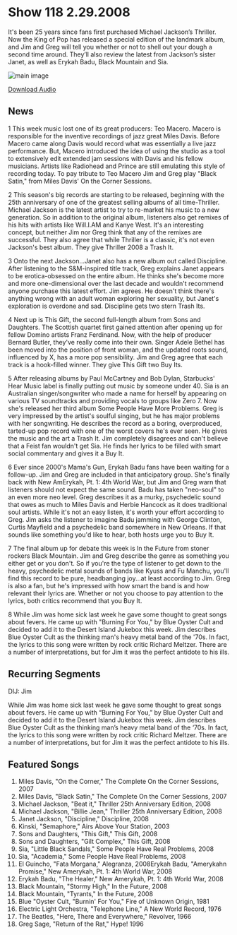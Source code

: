 # Show 118 2.29.2008
It's been 25 years since fans first purchased Michael Jackson’s Thriller. Now the King of Pop has released a special edition of the landmark album, and Jim and Greg will tell you whether or not to shell out your dough a second time around. They’ll also review the latest from Jackson’s sister Janet, as well as Erykah Badu, Black Mountain and Sia.

![main image]()

[Download Audio](http://audio.soundopinions.org/streams/2008/02/so_20080229.m3u)

## News
1 This week music lost one of its great producers: Teo Macero. Macero is responsible for the inventive recordings of jazz great Miles Davis. Before Macero came along Davis would record what was essentially a live jazz performance. But, Macero introduced the idea of using the studio as a tool to extensively edit extended jam sessions with Davis and his fellow musicians. Artists like Radiohead and Prince are still emulating this style of recording today. To pay tribute to Teo Macero Jim and Greg play "Black Satin," from Miles Davis' On the Corner Sessions.

2 This season's big records are starting to be released, beginning with the 25th anniversary of one of the greatest selling albums of all time-Thriller. Michael Jackson is the latest artist to try to re-market his music to a new generation. So in addition to the original album, listeners also get remixes of his hits with artists like Will.I.AM and Kanye West. It's an interesting concept, but neither Jim nor Greg think that any of the remixes are successful. They also agree that while Thriller is a classic, it's not even Jackson's best album. They give Thriller 2008 a Trash It.

3 Onto the next Jackson...Janet also has a new album out called Discipline. After listening to the S&M-inspired title track, Greg explains Janet appears to be erotica-obsessed on the entire album. He thinks she's become more and more one-dimensional over the last decade and wouldn't recommend anyone purchase this latest effort. Jim agrees. He doesn't think there's anything wrong with an adult woman exploring her sexuality, but Janet's exploration is overdone and sad. Discipline gets two stern Trash Its.

4 Next up is This Gift, the second full-length album from Sons and Daughters. The Scottish quartet first gained attention after opening up for fellow Domino artists Franz Ferdinand. Now, with the help of producer Bernard Butler, they've really come into their own. Singer Adele Bethel has been moved into the position of front woman, and the updated roots sound, influenced by X, has a more pop sensibility. Jim and Greg agree that each track is a hook-filled winner. They give This Gift two Buy Its.

5 After releasing albums by Paul McCartney and Bob Dylan, Starbucks' Hear Music label is finally putting out music by someone under 40. Sia is an Australian singer/songwriter who made a name for herself by appearing on various TV soundtracks and providing vocals to groups like Zero 7. Now she's released her third album Some People Have More Problems. Greg is very impressed by the artist's soulful singing, but he has major problems with her songwriting. He describes the record as a boring, overproduced, tarted-up pop record with one of the worst covers he's ever seen. He gives the music and the art a Trash It. Jim completely disagrees and can't believe that a Feist fan wouldn't get Sia. He finds her lyrics to be filled with smart social commentary and gives it a Buy It.

6 Ever since 2000's Mama's Gun, Erykah Badu fans have been waiting for a follow-up. Jim and Greg are included in that anticipatory group. She's finally back with New AmErykah, Pt. 1: 4th World War, but Jim and Greg warn that listeners should not expect the same sound. Badu has taken "neo-soul" to an even more neo level. Greg describes it as a murky, psychedelic sound that owes as much to Miles Davis and Herbie Hancock as it does traditional soul artists. While it's not an easy listen, it's worth your effort according to Greg. Jim asks the listener to imagine Badu jamming with George Clinton, Curtis Mayfield and a psychedelic band somewhere in New Orleans. If that sounds like something you'd like to hear, both hosts urge you to Buy It.

7 The final album up for debate this week is In the Future from stoner rockers Black Mountain. Jim and Greg describe the genre as something you either get or you don't. So if you're the type of listener to get down to the heavy, psychedelic metal sounds of bands like Kyuss and Fu Manchu, you'll find this record to be pure, headbanging joy...at least according to Jim. Greg is also a fan, but he's impressed with how smart the band is and how relevant their lyrics are. Whether or not you choose to pay attention to the lyrics, both critics recommend that you Buy It.

8 While Jim was home sick last week he gave some thought to great songs about fevers. He came up with "Burning For You," by Blue Oyster Cult and decided to add it to the Desert Island Jukebox this week. Jim describes Blue Oyster Cult as the thinking man's heavy metal band of the '70s. In fact, the lyrics to this song were written by rock critic Richard Meltzer. There are a number of interpretations, but for Jim it was the perfect antidote to his ills.

## Recurring Segments
DIJ: Jim

While Jim was home sick last week he gave some thought to great songs about fevers. He came up with “Burning For You,” by Blue Oyster Cult and decided to add it to the Desert Island Jukebox this week. Jim describes Blue Oyster Cult as the thinking man’s heavy metal band of the ‘70s. In fact, the lyrics to this song were written by rock critic Richard Meltzer. There are a number of interpretations, but for Jim it was the perfect antidote to his ills.

## Featured Songs
1. Miles Davis, "On the Corner," The Complete On the Corner Sessions, 2007
2. Miles Davis, "Black Satin," The Complete On the Corner Sessions, 2007
3. Michael Jackson, "Beat it," Thriller 25th Anniversary Edition, 2008
4. Michael Jackson, "Billie Jean," Thriller 25th Anniversary Edition, 2008
5. Janet Jackson, "Discipline," Discipline, 2008
6. Kinski, "Semaphore," Airs Above Your Station, 2003
7. Sons and Daughters, "This Gift," This Gift, 2008
8. Sons and Daughters, "Gilt Complex," This Gift, 2008
9. Sia, "Little Black Sandals," Some People Have Real Problems, 2008
10. Sia, "Academia," Some People Have Real Problems, 2008
11. El Guincho, "Fata Morgana," Alegranza, 2008Erykah Badu, "Amerykahn Promise," New Amerykah, Pt. 1: 4th World War, 2008
12. Erykah Badu, "The Healer," New Amerykah, Pt. 1: 4th World War, 2008
13. Black Mountain, "Stormy High," In the Future, 2008
14. Black Mountain, "Tyrants," In the Future, 2008
15. Blue "Oyster Cult, "Burnin' For You," Fire of Unknown Origin, 1981
16. Electric Light Orchestra, "Telephone Line," A New World Record, 1976
17. The Beatles, "Here, There and Everywhere," Revolver, 1966
18. Greg Sage, "Return of the Rat," Hype! 1996
